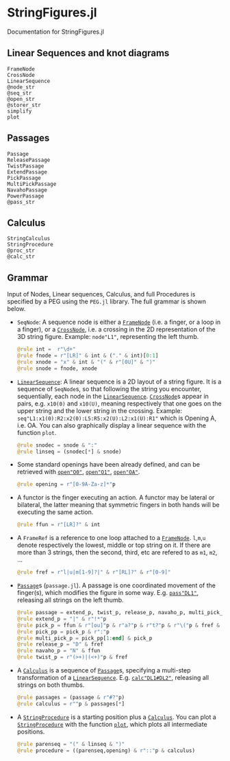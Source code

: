 # StringFigures.jl

Documentation for StringFigures.jl

## Linear Sequences and knot diagrams

```@docs
FrameNode
CrossNode
LinearSequence
@node_str
@seq_str
@open_str
@storer_str
simplify
plot
```

## Passages

```@docs
Passage
ReleasePassage
TwistPassage
ExtendPassage
PickPassage
MultiPickPassage
NavahoPassage
PowerPassage
@pass_str
```

## Calculus

```@docs
StringCalculus
StringProcedure
@proc_str
@calc_str
```

## Grammar

Input of Nodes, Linear sequences, Calculus, and full Procedures is specified by a PEG using the `PEG.jl` library. The full grammar is shown below.

* `SeqNode`: A sequence node is either a [`FrameNode`](@ref) (i.e. a finger, or a loop in a finger), or a [`CrossNode`](@ref), i.e. a crossing in the 2D representation of the 3D string figure. Example: `node"L1"`, representing the left thumb.

  ```julia
  @rule int =  r"\d+"
  @rule fnode = r"[LR]" & int & ("." & int)[0:1]
  @rule xnode = "x" & int & "(" & r"[0U]" & ")"
  @rule snode = fnode, xnode
  ```

* [`LinearSequence`](@ref): A linear sequence is a 2D layout of a string figure. It is a sequence of `SeqNode`s, so that following the string you encounter, sequentially, each node in the [`LinearSequence`](@ref). [`CrossNode`](@ref)s appear in pairs, e.g. `x10(0)` and `x10(U)`, meaning respectively that one goes on the upper string and the lower string in the crossing. Example: `seq"L1:x1(0):R2:x2(0):L5:R5:x2(U):L2:x1(U):R1"` which is Opening A, i.e. OA. You can also graphically display a linear sequence with the function `plot`.

  ```julia
  @rule snodec = snode & ":"
  @rule linseq = (snodec[*] & snode)
  ```

* Some standard openings have been already defined, and can be retrieved with [`open"O0"`](@ref), [`open"O1"`](@ref), [`open"OA"`](@ref).

  ```julia
  @rule opening = r"[0-9A-Za-z]*"p
  ```

* A functor is the finger executing an action. A functor may be lateral or bilateral, the latter meaning that symmetric fingers in both hands will be executing the same action.

  ```julia
  @rule ffun = r"[LR]?" & int
  ```

* A `FrameRef` is a reference to one loop attached to a [`FrameNode`](@ref). `l`,`m`,`u` denote respectively the lowest, middle or top string on it. If there are more than 3 strings, then the second, third, etc are refered to as `m1`, `m2`, ...

  ```julia
  @rule fref = r"l|u|m[1-9]?|" & r"[RL]?" & r"[0-9]"
  ```

* [`Passage`](@ref)s (`passage.jl`). A passage is one coordinated movement of the finger(s), which modifies the figure in some way. E.g. [`pass"DL1"`](@ref), releasing all strings on the left thumb.

  ```julia
  @rule passage = extend_p, twist_p, release_p, navaho_p, multi_pick_p, pick_p
  @rule extend_p = "|" & r"!*"p
  @rule pick_p = ffun & r"[ou]"p & r"a?"p & r"t?"p & r"\("p & fref & r"[fn]"p & ")"
  @rule pick_pp = pick_p & r":"p
  @rule multi_pick_p = pick_pp[1:end] & pick_p
  @rule release_p = "D" & fref
  @rule navaho_p = "N" & ffun
  @rule twist_p = r"(>+)|(<+)"p & fref
  ```

* A [`Calculus`](@ref) is a sequence of [`Passage`](@ref)s, specifying a multi-step transformation of a [`LinearSequence`](@ref). E.g. [`calc"DL1#DL2"`](@ref), releasing all strings on both thumbs.

  ```julia
  @rule passages = (passage & r"#?"p)
  @rule calculus = r""p & passages[*]
  ```
  
* A [`StringProcedure`](@ref) is a starting position plus a [`Calculus`](@ref). You can plot a [`StringProcedure`](@ref) with the function [`plot`](@ref), which plots all intermediate positions.

  ```julia
  @rule parenseq = "(" & linseq & ")"
  @rule procedure = ((parenseq,opening) & r"::"p & calculus)
  ```
